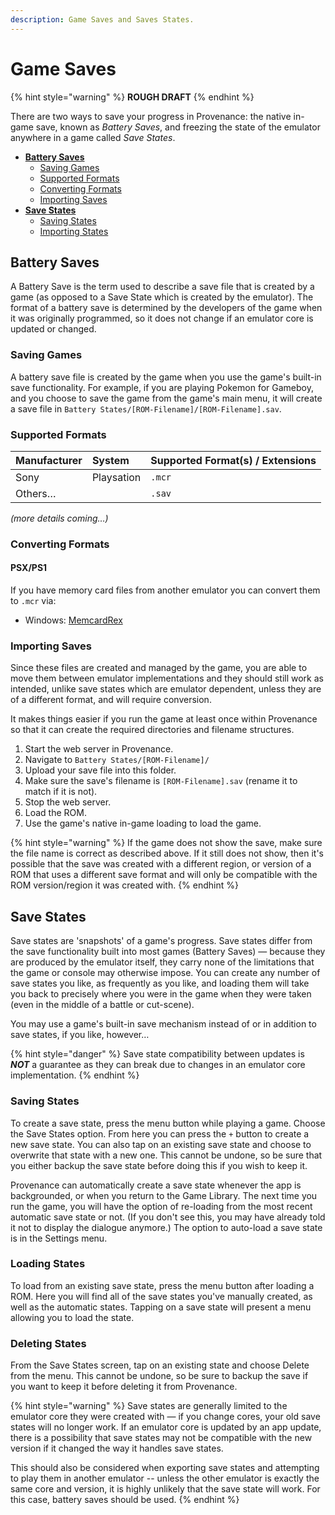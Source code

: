 ```yaml
---
description: Game Saves and Saves States.
---
```


# Game Saves

{% hint style="warning" %}
**ROUGH DRAFT**
{% endhint %}

There are two ways to save your progress in Provenance: the native in-game save, known as _Battery Saves_, and freezing the state of the emulator anywhere in a game called _Save States_.

* [**Battery Saves**](saves.md#battery-saves)
  * [Saving Games](saves.md#saving-games)
  * [Supported Formats](saves.md#supported-formats)
  * [Converting Formats](saves.md#converting-formats)
  * [Importing Saves](saves.md#importing-saves)
* [**Save States**](saves.md#save-states)
  * [Saving States](saves.md#saving-states)
  * [Importing States](saves.md#importing-saves)

## Battery Saves

A Battery Save is the term used to describe a save file that is created by a game \(as opposed to a Save State which is created by the emulator\). The format of a battery save is determined by the developers of the game when it was originally programmed, so it does not change if an emulator core is updated or changed.

### Saving Games

A battery save file is created by the game when you use the game's built-in save functionality. For example, if you are playing Pokemon for Gameboy, and you choose to save the game from the game's main menu, it will create a save file in `Battery States/[ROM-Filename]/[ROM-Filename].sav`.

### Supported Formats

| Manufacturer | System | Supported Format\(s\) / Extensions |
| :--- | :--- | :--- |
| Sony | Playsation | `.mcr` |
| Others… |  | `.sav` |

_\(more details coming…\)_

### Converting Formats

#### PSX/PS1

If you have memory card files from another emulator you can convert them to `.mcr` via:

* Windows: [MemcardRex](https://github.com/ShendoXT/memcardrex)

### Importing Saves

Since these files are created and managed by the game, you are able to move them between emulator implementations and they should still work as intended, unlike save states which are emulator dependent, unless they are of a different format, and will require conversion.

It makes things easier if you run the game at least once within Provenance so that it can create the required directories and filename structures.

1. Start the web server in Provenance.
2. Navigate to `Battery States/[ROM-Filename]/`
3. Upload your save file into this folder.
4. Make sure the save's filename is `[ROM-Filename].sav` \(rename it to match if it is not\).
5. Stop the web server.
6. Load the ROM.
7. Use the game's native in-game loading to load the game.

{% hint style="warning" %}
If the game does not show the save, make sure the file name is correct as described above. If it still does not show, then it's possible that the save was created with a different region, or version of a ROM that uses a different save format and will only be compatible with the ROM version/region it was created with.
{% endhint %}

## Save States

Save states are 'snapshots' of a game's progress. Save states differ from the save functionality built into most games \(Battery Saves\) — because they are produced by the emulator itself, they carry none of the limitations that the game or console may otherwise impose. You can create any number of save states you like, as frequently as you like, and loading them will take you back to precisely where you were in the game when they were taken \(even in the middle of a battle or cut-scene\).

You may use a game's built-in save mechanism instead of or in addition to save states, if you like, however…

{% hint style="danger" %}
Save state compatibility between updates is _**NOT**_ a guarantee as they can break due to changes in an emulator core implementation.
{% endhint %}

### Saving States

To create a save state, press the menu button while playing a game. Choose the Save States option. From here you can press the `+` button to create a new save state. You can also tap on an existing save state and choose to overwrite that state with a new one. This cannot be undone, so be sure that you either backup the save state before doing this if you wish to keep it.

Provenance can automatically create a save state whenever the app is backgrounded, or when you return to the Game Library. The next time you run the game, you will have the option of re-loading from the most recent automatic save state or not. \(If you don't see this, you may have already told it not to display the dialogue anymore.\) The option to auto-load a save state is in the Settings menu.

### Loading States

To load from an existing save state, press the menu button after loading a ROM. Here you will find all of the save states you've manually created, as well as the automatic states. Tapping on a save state will present a menu allowing you to load the state.

### Deleting States

From the Save States screen, tap on an existing state and choose Delete from the menu. This cannot be undone, so be sure to backup the save if you want to keep it before deleting it from Provenance.

{% hint style="warning" %}
Save states are generally limited to the emulator core they were created with — if you change cores, your old save states will no longer work. If an emulator core is updated by an app update, there is a possibility that save states may not be compatible with the new version if it changed the way it handles save states.

This should also be considered when exporting save states and attempting to play them in another emulator -- unless the other emulator is exactly the same core and version, it is highly unlikely that the save state will work. For this case, battery saves should be used.
{% endhint %}

